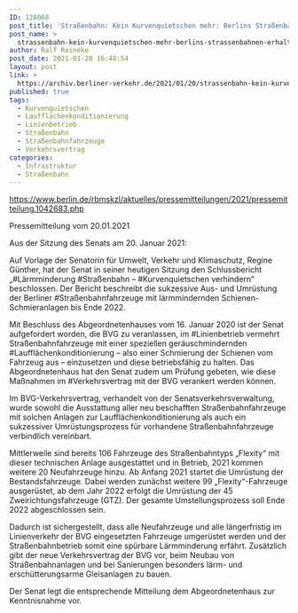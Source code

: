 ```yaml
---
ID: 128068
post_title: 'Straßenbahn: Kein Kurvenquietschen mehr: Berlins Straßenbahnen erhalten lärmmindernde Ausrüstung, aus Senat'
post_name: >
  strassenbahn-kein-kurvenquietschen-mehr-berlins-strassenbahnen-erhalten-laermmindernde-ausruestung-aus-senat
author: Ralf Reineke
post_date: 2021-01-20 16:48:54
layout: post
link: >
  https://archiv.berliner-verkehr.de/2021/01/20/strassenbahn-kein-kurvenquietschen-mehr-berlins-strassenbahnen-erhalten-laermmindernde-ausruestung-aus-senat/
published: true
tags:
  - Kurvenquietschen
  - Laufflächenkonditionierung
  - Linienbetrieb
  - Straßenbahn
  - Straßenbahnfahrzeuge
  - Verkehrsvertrag
categories:
  - Infrastruktur
  - Straßenbahn
---
```

https://www.berlin.de/rbmskzl/aktuelles/pressemitteilungen/2021/pressemitteilung.1042683.php
<div class="pressnumber">Pressemitteilung vom 20.01.2021</div>
<div class="textile">

Aus der Sitzung des Senats am 20. Januar 2021:

Auf Vorlage der Senatorin für Umwelt, Verkehr und Klimaschutz, Regine Günther, hat der Senat in seiner heutigen Sitzung den Schlussbericht „#Lärmminderung #Straßenbahn – #Kurvenquietschen verhindern“ beschlossen. Der Bericht beschreibt die sukzessive Aus- und Umrüstung der Berliner #Straßenbahnfahrzeuge mit lärmmindernden Schienen-Schmieranlagen bis Ende 2022.

Mit Beschluss des Abgeordnetenhauses vom 16. Januar 2020 ist der Senat aufgefordert worden, die <span class="caps">BVG</span> zu veranlassen, im #Linienbetrieb vermehrt Straßenbahnfahrzeuge mit einer speziellen geräuschmindernden #Laufflächenkonditionierung – also einer Schmierung der Schienen vom Fahrzeug aus – einzusetzen und diese betriebsfähig zu halten. Das Abgeordnetenhaus hat den Senat zudem um Prüfung gebeten, wie diese Maßnahmen im #Verkehrsvertrag mit der <span class="caps">BVG</span> verankert werden können.

Im <span class="caps">BVG</span>-Verkehrsvertrag, verhandelt von der Senatsverkehrsverwaltung, wurde sowohl die Ausstattung aller neu beschafften Straßenbahnfahrzeuge mit solchen Anlagen zur Laufflächenkonditionierung als auch ein sukzessiver Umrüstungsprozess für vorhandene Straßenbahnfahrzeuge verbindlich vereinbart.

Mittlerweile sind bereits 106 Fahrzeuge des Straßenbahntyps „Flexity“ mit dieser technischen Anlage ausgestattet und in Betrieb, 2021 kommen weitere 20 Neufahrzeuge hinzu. Ab Anfang 2021 startet die Umrüstung der Bestandsfahrzeuge. Dabei werden zunächst weitere 99 „Flexity“-Fahrzeuge ausgerüstet, ab dem Jahr 2022 erfolgt die Umrüstung der 45 Zweirichtungsfahrzeuge (<span class="caps">GTZ</span>). Der gesamte Umstellungsprozess soll Ende 2022 abgeschlossen sein.

Dadurch ist sichergestellt, dass alle Neufahrzeuge und alle längerfristig im Linienverkehr der <span class="caps">BVG</span> eingesetzten Fahrzeuge umgerüstet werden und der Straßenbahnbetrieb somit eine spürbare Lärmminderung erfährt. Zusätzlich gibt der neue Verkehrsvertrag der <span class="caps">BVG</span> vor, beim Neubau von Straßenbahnanlagen und bei Sanierungen besonders lärm- und erschütterungsarme Gleisanlagen zu bauen.

Der Senat legt die entsprechende Mitteilung dem Abgeordnetenhaus zur Kenntnisnahme vor.

</div>